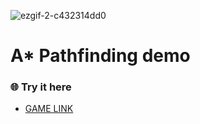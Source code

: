 ![ezgif-2-c432314dd0](https://user-images.githubusercontent.com/57218551/220180240-4a8e9f2e-8f95-46f9-8fb4-54d62bde9563.gif)

# A* Pathfinding demo

### 🌐 Try it here 

- [GAME LINK](https://miknikik.itch.io/star-demo)
